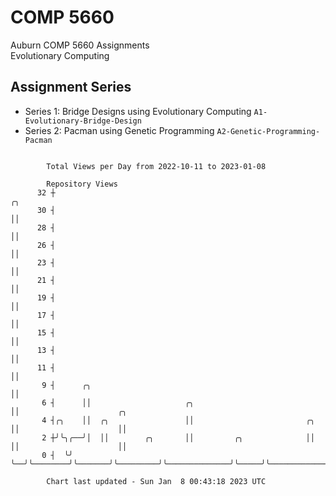 # COMP 5660
Auburn COMP 5660 Assignments  
Evolutionary Computing

## Assignment Series
- Series 1: Bridge Designs using Evolutionary Computing `A1-Evolutionary-Bridge-Design`
- Series 2: Pacman using Genetic Programming `A2-Genetic-Programming-Pacman`

```

        Total Views per Day from 2022-10-11 to 2023-01-08

        Repository Views
      32 ┼                                                               ╭╮
      30 ┤                                                               ││
      28 ┤                                                               ││
      26 ┤                                                               ││
      23 ┤                                                               ││
      21 ┤                                                               ││
      19 ┤                                                               ││
      17 ┤                                                               ││
      15 ┤                                                               ││
      13 ┤                                                               ││
      11 ┤                                                               ││
       9 ┤      ╭╮                                                       ││
       6 ┤      ││                     ╭╮                                ││                      ╭╮
       4 ┤╭╮    ││  ╭╮                 ││                         ╭╮     ││                      ││
       2 ┼╯╰╮╭──╯│  ││        ╭╮       ││         ╭╮              ││     ││                      ││
       0 ┤  ╰╯   ╰──╯╰────────╯╰───────╯╰─────────╯╰──────────────╯╰─────╯╰──────────────────────╯╰

        Chart last updated - Sun Jan  8 00:43:18 2023 UTC
        
```
